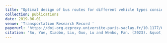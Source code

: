 ```yaml
---
title: "Optimal design of bus routes for different vehicle types considering various driving regimes and environmental factors"
collection: publications
date: 2019-06-01
venue: 'Transportation Research Record '
paperurl: 'https://doi-org.ezproxy.universite-paris-saclay.fr/10.1177/03611981198415'
citation: 'Su, Yue, Xiaobo, Liu, Guo, Lu and Wenbo, Fan. (2023). &quot; Optimal design of bus routes for different vehicle types considering various driving regimes and environmental factors.&quot; <i>Transportation Research Record</i>. 1(2).'
---
```

